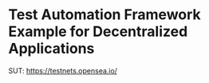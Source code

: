 # Test Automation Framework Example for Decentralized Applications 

SUT: https://testnets.opensea.io/
